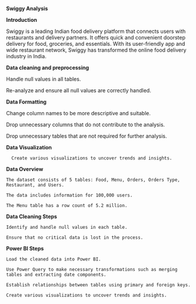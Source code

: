**Swiggy Analysis**

**Introduction**

Swiggy is a leading Indian food delivery platform that connects users with restaurants and delivery partners. It offers quick and convenient doorstep delivery for food, groceries, and essentials. With its user-friendly app and wide restaurant network, Swiggy has transformed the online food delivery industry in India.

**Data cleaning and preprocessing**

  Handle null values in all tables.

  Re-analyze and ensure all null values are correctly handled.

  **Data Formatting**

  Change column names to be more descriptive and suitable.
        
  Drop unnecessary columns that do not contribute to the analysis.
        
  Drop unnecessary tables that are not required for further analysis.

**Data Visualization**
       
      Create various visualizations to uncover trends and insights.

  **Data Overview**

    The dataset consists of 5 tables: Food, Menu, Orders, Orders Type, Restaurant, and Users.
    
    The data includes information for 100,000 users.
    
    The Menu table has a row count of 5.2 million.

  **Data Cleaning Steps**

    Identify and handle null values in each table.
    
    Ensure that no critical data is lost in the process.

  **Power BI Steps**

    Load the cleaned data into Power BI.
    
    Use Power Query to make necessary transformations such as merging tables and extracting date components.
    
    Establish relationships between tables using primary and foreign keys.
    
    Create various visualizations to uncover trends and insights.
